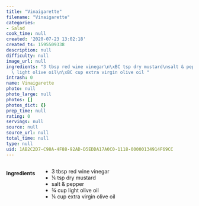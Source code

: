 ```yaml
---
title: "Vinaigarette"
filename: "Vinaigarette"
categories:
- Salad
cook_time: null
created: '2020-07-23 13:02:18'
created_ts: 1595509338
description: null
difficulty: null
image_url: null
ingredients: "3 tbsp red wine vinegar\n\xBC tsp dry mustard\nsalt & pepper\n\xBE cup\
  \ light olive oil\n\xBC cup extra virgin olive oil "
intrash: 0
name: Vinaigarette
photo: null
photo_large: null
photos: []
photos_dict: {}
prep_time: null
rating: 0
servings: null
source: null
source_url: null
total_time: null
type: null
uid: 1AB2C2D7-C98A-4F88-92AD-D5EDDA17A0C0-1118-00000134914F69CC
---
```

<div class="large-8 medium-7 columns" id="writeup">	</div><!-- #writeup -->
</div><!-- #row-one -->
<div class="row" id="row-two">	<div class="medium-4 small-5 columns"><h4 id="ingredients">Ingredients</h4><div class="box box-ingredients content"><ul>
<li>3 tbsp red wine vinegar</li>
<li>¼ tsp dry mustard</li>
<li>salt &amp; pepper</li>
<li>¾ cup light olive oil</li>
<li>¼ cup extra virgin olive oil</li>
</ul>
</div>	</div>	<div class="medium-6 small-7 columns">	</div>